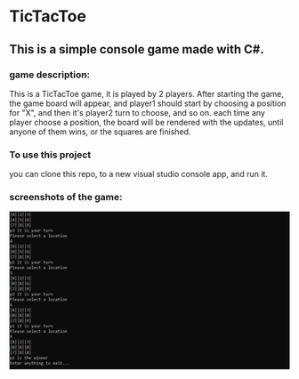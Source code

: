 # TicTacToe

## This is a simple console game made with C#.

### game description:
This is a TicTacToe game, it is played by 2 players.
After starting the game, the game board will appear, and player1 should start by choosing a position for "X",
and then it's player2 turn to choose, and so on.
each time any player choose a position, the board will be rendered with the updates, until anyone of them wins, or the squares are finished.


### To use this project
you can clone this repo, to a new visual studio console app, and run it.


### screenshots of the game:
![game screenshot](/Screenshot.png)

